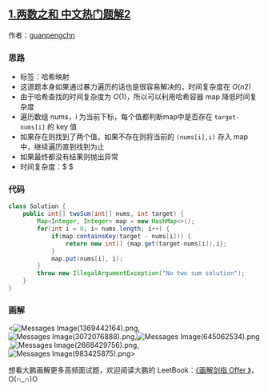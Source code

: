 ## [1.两数之和 中文热门题解2](https://leetcode.cn/problems/two-sum/solutions/100000/jie-suan-fa-1-liang-shu-zhi-he-by-guanpengchn)

作者：[guanpengchn](https://leetcode.cn/u/guanpengchn)

### 思路

- 标签：哈希映射
- 这道题本身如果通过暴力遍历的话也是很容易解决的，时间复杂度在 $O(n2)$
- 由于哈希查找的时间复杂度为 $O(1)$，所以可以利用哈希容器 map 降低时间复杂度
- 遍历数组 nums，i 为当前下标，每个值都判断map中是否存在 `target-nums[i]` 的 key 值
- 如果存在则找到了两个值，如果不存在则将当前的 `(nums[i],i)` 存入 map 中，继续遍历直到找到为止
- 如果最终都没有结果则抛出异常
- 时间复杂度：$ $


### 代码

```Java []
class Solution {
    public int[] twoSum(int[] nums, int target) {
        Map<Integer, Integer> map = new HashMap<>();
        for(int i = 0; i< nums.length; i++) {
            if(map.containsKey(target - nums[i])) {
                return new int[] {map.get(target-nums[i]),i};
            }
            map.put(nums[i], i);
        }
        throw new IllegalArgumentException("No two sum solution");
    }
}
```

### 画解

<![Messages Image(1369442164).png](https://pic.leetcode-cn.com/146e209493728cd7b9fd6095c5947300732799db9b28b2f8e497525ea7b31d58-Messages%20Image\(1369442164\).png),![Messages Image(3072076888).png](https://pic.leetcode-cn.com/d54dcd98bf9b8f5f5575893a9c253dda04cb177436322a9b41ce89290deb651d-Messages%20Image\(3072076888\).png),![Messages Image(645062534).png](https://pic.leetcode-cn.com/c486f3ff7e4b810dd228acad621aa76899eb39b053723d663fc0359dc1d85fac-Messages%20Image\(645062534\).png),![Messages Image(2668429756).png](https://pic.leetcode-cn.com/89121495efbd8b51444cf5a4a1326073e1bd801cd7070a4d82a6897d3c86ba9f-Messages%20Image\(2668429756\).png),![Messages Image(983425875).png](https://pic.leetcode-cn.com/9611f15b036508c66ca99fe3cd3e4f47886f72880ed406e58ad51f008f91e9d8-Messages%20Image\(983425875\).png)>

想看大鹏画解更多高频面试题，欢迎阅读大鹏的 LeetBook：[《画解剑指 Offer 》](https://leetcode-cn.com/leetbook/detail/illustrate-lcof/)，O(∩_∩)O